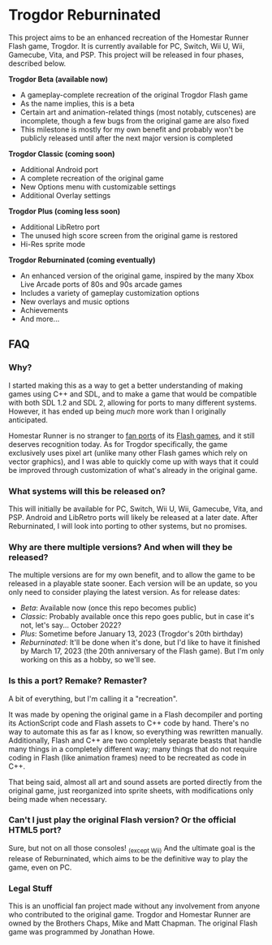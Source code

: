 # Trogdor Reburninated
This project aims to be an enhanced recreation of the Homestar Runner Flash game, Trogdor. It is currently available for PC, Switch, Wii U, Wii, Gamecube, Vita, and PSP.
This project will be released in four phases, described below.

**Trogdor Beta (available now)**
- A gameplay-complete recreation of the original Trogdor Flash game
- As the name implies, this is a beta
- Certain art and animation-related things (most notably, cutscenes) are incomplete, though a few bugs from the original game are also fixed
- This milestone is mostly for my own benefit and probably won't be publicly released until after the next major version is completed

**Trogdor Classic (coming soon)**
- Additional Android port
- A complete recreation of the original game
- New Options menu with customizable settings
- Additional Overlay settings

**Trogdor Plus (coming less soon)**
- Additional LibRetro port
- The unused high score screen from the original game is restored
- Hi-Res sprite mode

**Trogdor Reburninated (coming eventually)**
- An enhanced version of the original game, inspired by the many Xbox Live Arcade ports of 80s and 90s arcade games
- Includes a variety of gameplay customization options
- New overlays and music options
- Achievements
- And more...

## FAQ
### Why?
I started making this as a way to get a better understanding of making games using C++ and SDL, and to make a game that would be compatible with both SDL 1.2 and SDL 2, allowing for ports to many different systems. However, it has ended up being *much* more work than I originally anticipated.

Homestar Runner is no stranger to [fan ports](https://www.mrphlip.com/ds/pop_tire/) of its [Flash games](https://www.mrphlip.com/ds/secret/), and it still deserves recognition today. As for Trogdor specifically, the game exclusively uses pixel art (unlike many other Flash games which rely on vector graphics), and I was able to quickly come up with ways that it could be improved through customization of what's already in the original game.

### What systems will this be released on?
This will initially be available for PC, Switch, Wii U, Wii, Gamecube, Vita, and PSP. Android and LibRetro ports will likely be released at a later date. After Reburninated, I will look into porting to other systems, but no promises.

### Why are there multiple versions? And when will they be released?
The multiple versions are for my own benefit, and to allow the game to be released in a playable state sooner. Each version will be an update, so you only need to consider playing the latest version. As for release dates:
- *Beta*: Available now (once this repo becomes public)
- *Classic*: Probably available once this repo goes public, but in case it's not, let's say... October 2022?
- *Plus*: Sometime before January 13, 2023 (Trogdor's 20th birthday)
- *Reburninated*: It'll be done when it's done, but I'd like to have it finished by March 17, 2023 (the 20th anniversary of the Flash game). But I'm only working on this as a hobby, so we'll see.

### Is this a port? Remake? Remaster?
A bit of everything, but I'm calling it a "recreation".

It was made by opening the original game in a Flash decompiler and porting its ActionScript code and Flash assets to C++ code by hand. There's no way to automate this as far as I know, so everything was rewritten manually. Additionally, Flash and C++ are two completely separate beasts that handle many things in a completely different way; many things that do not require coding in Flash (like animation frames) need to be recreated as code in C++.

That being said, almost all art and sound assets are ported directly from the original game, just reorganized into sprite sheets, with modifications only being made when necessary.

### Can't I just play the original Flash version? Or the official HTML5 port?
Sure, but not on all those consoles! <sub>(except Wii)</sub> And the ultimate goal is the release of Reburninated, which aims to be the definitive way to play the game, even on PC.

### Legal Stuff
This is an unofficial fan project made without any involvement from anyone who contributed to the original game. Trogdor and Homestar Runner are owned by the Brothers Chaps, Mike and Matt Chapman. The original Flash game was programmed by Jonathan Howe.
